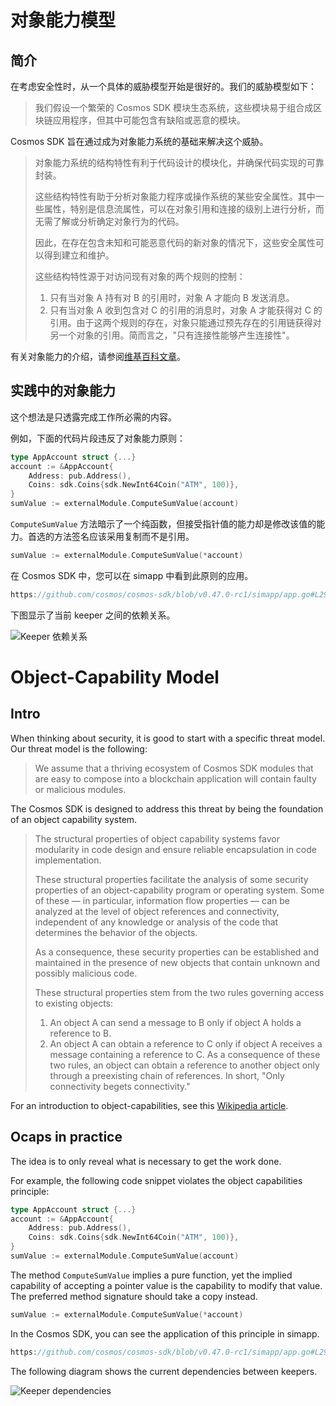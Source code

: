 # 对象能力模型

## 简介

在考虑安全性时，从一个具体的威胁模型开始是很好的。我们的威胁模型如下：

> 我们假设一个繁荣的 Cosmos SDK 模块生态系统，这些模块易于组合成区块链应用程序，但其中可能包含有缺陷或恶意的模块。

Cosmos SDK 旨在通过成为对象能力系统的基础来解决这个威胁。

> 对象能力系统的结构特性有利于代码设计的模块化，并确保代码实现的可靠封装。
>
> 这些结构特性有助于分析对象能力程序或操作系统的某些安全属性。其中一些属性，特别是信息流属性，可以在对象引用和连接的级别上进行分析，而无需了解或分析确定对象行为的代码。
>
> 因此，在存在包含未知和可能恶意代码的新对象的情况下，这些安全属性可以得到建立和维护。
>
> 这些结构特性源于对访问现有对象的两个规则的控制：
>
> 1. 只有当对象 A 持有对 B 的引用时，对象 A 才能向 B 发送消息。
> 2. 只有当对象 A 收到包含对 C 的引用的消息时，对象 A 才能获得对 C 的引用。由于这两个规则的存在，对象只能通过预先存在的引用链获得对另一个对象的引用。简而言之，"只有连接性能够产生连接性"。

有关对象能力的介绍，请参阅[维基百科文章](https://en.wikipedia.org/wiki/Object-capability_model)。

## 实践中的对象能力

这个想法是只透露完成工作所必需的内容。

例如，下面的代码片段违反了对象能力原则：

```go
type AppAccount struct {...}
account := &AppAccount{
    Address: pub.Address(),
    Coins: sdk.Coins{sdk.NewInt64Coin("ATM", 100)},
}
sumValue := externalModule.ComputeSumValue(account)
```

`ComputeSumValue` 方法暗示了一个纯函数，但接受指针值的能力却是修改该值的能力。首选的方法签名应该采用复制而不是引用。

```go
sumValue := externalModule.ComputeSumValue(*account)
```

在 Cosmos SDK 中，您可以在 simapp 中看到此原则的应用。

```go reference
https://github.com/cosmos/cosmos-sdk/blob/v0.47.0-rc1/simapp/app.go#L294-L318
```

下图显示了当前 keeper 之间的依赖关系。

![Keeper 依赖关系](https://raw.githubusercontent.com/cosmos/cosmos-sdk/release/v0.46.x/docs/uml/svg/keeper_dependencies.svg)




# Object-Capability Model

## Intro

When thinking about security, it is good to start with a specific threat model. Our threat model is the following:

> We assume that a thriving ecosystem of Cosmos SDK modules that are easy to compose into a blockchain application will contain faulty or malicious modules.

The Cosmos SDK is designed to address this threat by being the
foundation of an object capability system.

> The structural properties of object capability systems favor
> modularity in code design and ensure reliable encapsulation in
> code implementation.
>
> These structural properties facilitate the analysis of some
> security properties of an object-capability program or operating
> system. Some of these — in particular, information flow properties
> — can be analyzed at the level of object references and
> connectivity, independent of any knowledge or analysis of the code
> that determines the behavior of the objects.
>
> As a consequence, these security properties can be established
> and maintained in the presence of new objects that contain unknown
> and possibly malicious code.
>
> These structural properties stem from the two rules governing
> access to existing objects:
>
> 1. An object A can send a message to B only if object A holds a
>     reference to B.
> 2. An object A can obtain a reference to C only
>     if object A receives a message containing a reference to C. As a
>     consequence of these two rules, an object can obtain a reference
>     to another object only through a preexisting chain of references.
>     In short, "Only connectivity begets connectivity."

For an introduction to object-capabilities, see this [Wikipedia article](https://en.wikipedia.org/wiki/Object-capability_model).

## Ocaps in practice

The idea is to only reveal what is necessary to get the work done.

For example, the following code snippet violates the object capabilities
principle:

```go
type AppAccount struct {...}
account := &AppAccount{
    Address: pub.Address(),
    Coins: sdk.Coins{sdk.NewInt64Coin("ATM", 100)},
}
sumValue := externalModule.ComputeSumValue(account)
```

The method `ComputeSumValue` implies a pure function, yet the implied
capability of accepting a pointer value is the capability to modify that
value. The preferred method signature should take a copy instead.

```go
sumValue := externalModule.ComputeSumValue(*account)
```

In the Cosmos SDK, you can see the application of this principle in simapp.

```go reference
https://github.com/cosmos/cosmos-sdk/blob/v0.47.0-rc1/simapp/app.go#L294-L318
```

The following diagram shows the current dependencies between keepers.

![Keeper dependencies](https://raw.githubusercontent.com/cosmos/cosmos-sdk/release/v0.46.x/docs/uml/svg/keeper_dependencies.svg)

